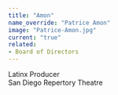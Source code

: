 ```yaml
---
title: "Amon"
name_override: "Patrice Amon"
image: "Patrice-Amon.jpg"
current: "true"
related:
- Board of Directors
---
```


Latinx Producer\
San Diego Repertory Theatre
